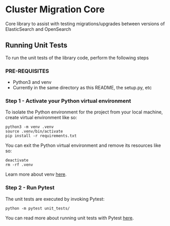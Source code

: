 # Cluster Migration Core

Core library to assist with testing migrations/upgrades between versions of ElasticSearch and OpenSearch

## Running Unit Tests

To run the unit tests of the library code, perform the following steps

### PRE-REQUISITES

* Python3 and venv
* Currently in the same directory as this README, the setup.py, etc

### Step 1 - Activate your Python virtual environment

To isolate the Python environment for the project from your local machine, create virtual environment like so:
```
python3 -m venv .venv
source .venv/bin/activate
pip install -r requirements.txt
```

You can exit the Python virtual environment and remove its resources like so:
```
deactivate
rm -rf .venv
```

Learn more about venv [here](https://docs.python.org/3/library/venv.html).

### Step 2 - Run Pytest
The unit tests are executed by invoking Pytest:

```
python -m pytest unit_tests/
```

You can read more about running unit tests with Pytest [here](https://docs.pytest.org/en/7.2.x/how-to/usage.html).